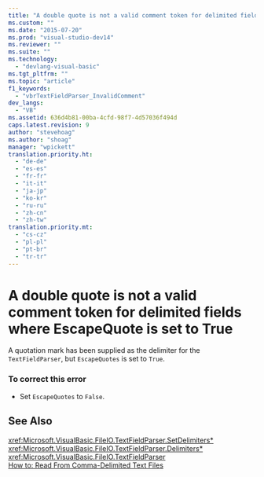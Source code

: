 ```yaml
---
title: "A double quote is not a valid comment token for delimited fields where EscapeQuote is set to True"
ms.custom: ""
ms.date: "2015-07-20"
ms.prod: "visual-studio-dev14"
ms.reviewer: ""
ms.suite: ""
ms.technology: 
  - "devlang-visual-basic"
ms.tgt_pltfrm: ""
ms.topic: "article"
f1_keywords: 
  - "vbrTextFieldParser_InvalidComment"
dev_langs: 
  - "VB"
ms.assetid: 636d4b81-00ba-4cfd-98f7-4d57036f494d
caps.latest.revision: 9
author: "stevehoag"
ms.author: "shoag"
manager: "wpickett"
translation.priority.ht: 
  - "de-de"
  - "es-es"
  - "fr-fr"
  - "it-it"
  - "ja-jp"
  - "ko-kr"
  - "ru-ru"
  - "zh-cn"
  - "zh-tw"
translation.priority.mt: 
  - "cs-cz"
  - "pl-pl"
  - "pt-br"
  - "tr-tr"
---
```

# A double quote is not a valid comment token for delimited fields where EscapeQuote is set to True
A quotation mark has been supplied as the delimiter for the `TextFieldParser`, but `EscapeQuotes` is set to `True`.  
  
### To correct this error  
  
-   Set `EscapeQuotes` to `False`.  
  
## See Also  
 <xref:Microsoft.VisualBasic.FileIO.TextFieldParser.SetDelimiters*>   
 <xref:Microsoft.VisualBasic.FileIO.TextFieldParser.Delimiters*>   
 <xref:Microsoft.VisualBasic.FileIO.TextFieldParser>   
 [How to: Read From Comma-Delimited Text Files](../../../visual-basic\developing-apps\programming\drives-directories-files/how-to-read-from-comma-delimited-text-files.md)